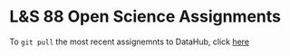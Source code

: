 # L&S 88 Open Science Assignments

To `git pull` the most recent assignemnts to DataHub, click [here](http://datahub.berkeley.edu/user-redirect/interact?account=ls88-openscienceconnector&repo=LS-88-Assignments&branch=master&path=)
